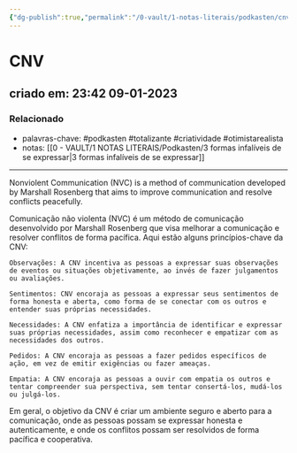 ```yaml
---
{"dg-publish":true,"permalink":"/0-vault/1-notas-literais/podkasten/cnv/","tags":["podkasten","totalizante","criatividade","otimistarealista"],"dgHomeLink":true,"dgShowLocalGraph":true,"dgShowFileTree":true,"dgEnableSearch":true}
---
```


# CNV
## criado em: 23:42 09-01-2023

### Relacionado
- palavras-chave: #podkasten #totalizante #criatividade #otimistarealista 
- notas: [[0 - VAULT/1 NOTAS LITERAIS/Podkasten/3 formas infalíveis de se expressar\|3 formas infalíveis de se expressar]]
---
Nonviolent Communication (NVC) is a method of communication developed by Marshall Rosenberg that aims to improve communication and resolve conflicts peacefully. 

Comunicação não violenta (NVC) é um método de comunicação desenvolvido por Marshall Rosenberg que visa melhorar a comunicação e resolver conflitos de forma pacífica. Aqui estão alguns princípios-chave da CNV:

    Observações: A CNV incentiva as pessoas a expressar suas observações de eventos ou situações objetivamente, ao invés de fazer julgamentos ou avaliações.

    Sentimentos: CNV encoraja as pessoas a expressar seus sentimentos de forma honesta e aberta, como forma de se conectar com os outros e entender suas próprias necessidades.

    Necessidades: A CNV enfatiza a importância de identificar e expressar suas próprias necessidades, assim como reconhecer e empatizar com as necessidades dos outros.

    Pedidos: A CNV encoraja as pessoas a fazer pedidos específicos de ação, em vez de emitir exigências ou fazer ameaças.

    Empatia: A CNV encoraja as pessoas a ouvir com empatia os outros e tentar compreender sua perspectiva, sem tentar consertá-los, mudá-los ou julgá-los.

Em geral, o objetivo da CNV é criar um ambiente seguro e aberto para a comunicação, onde as pessoas possam se expressar honesta e autenticamente, e onde os conflitos possam ser resolvidos de forma pacífica e cooperativa.
